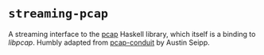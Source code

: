 # `streaming-pcap`

A streaming interface to the [pcap](http://hackage.haskell.org/package/pcap-0.4.5.2)
Haskell library, which itself is a binding to *libpcap*. Humbly adapted from
[pcap-conduit](http://hackage.haskell.org/package/pcap-conduit) by Austin Seipp.
